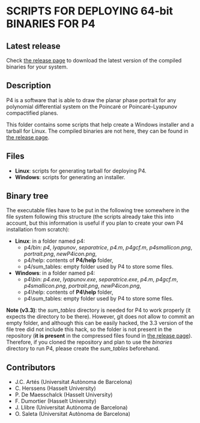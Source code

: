 # SCRIPTS FOR DEPLOYING 64-bit BINARIES FOR P4

## Latest release
Check <a href="https://github.com/oscarsaleta/P4/releases">the release page</a> to download the latest version of the compiled binaries for your system.

## Description

P4 is a software that is able to draw the planar phase portrait for any polynomial differential system on the Poincaré or Poincaré-Lyapunov compactified planes.

This folder contains some scripts that help create a Windows installer and a tarball for Linux. The compiled binaries are not here, they can be found in <a href="https://github.com/oscarsaleta/P4/releases">the release page</a>.

## Files

* **Linux**: scripts for generating tarball for deploying P4.
* **Windows**: scripts for generating an installer.

## Binary tree

The executable files have to be put in the following tree somewhere in the file system following this structure (the scripts already take this into account, but this information is useful if you plan to create your own P4 installation from scratch):

* **Linux**: in a folder named p4:
    * p4/bin: *p4*, *lyapunov*, *separatrice*, *p4.m*, *p4gcf.m*, *p4smallicon.png*, *portrait.png*, *newP4icon.png*,
    * p4/help: contents of **P4/help** folder,
    * p4/sum_tables: empty folder used by P4 to store some files.
* **Windows**: in a folder named p4:
    * p4\bin: *p4.exe*, *lyapunov.exe*, *separatrice.exe*, *p4.m*, *p4gcf.m*, *p4smallicon.png*, *portrait.png*, *newP4icon.png*,
    * p4\help: contents of **P4\help** folder,
    * p4\sum_tables: empty folder used by P4 to store some files.

**Note (v3.3)**: the *sum_tables* directory is needed for P4 to work properly (it expects the directory to be there). However, git does not allow to commit an empty folder, and although this can be easily hacked, the 3.3 version of the file tree did not include this hack, so the folder is not present in the repository (**it is present** in the compressed files found in <a href="https://github.com/oscarsaleta/P4/releases">the release page</a>). Therefore, if you cloned the repository and plan to use the *binaries* directory to run P4, please create the *sum_tables* beforehand.

## Contributors

- J.C. Artés (Universitat Autònoma de Barcelona)
- C. Herssens (Hasselt University)
- P. De Maesschalck (Hasselt University)
- F. Dumortier (Hasselt University)
- J. Llibre (Universitat Autònoma de Barcelona)
- O. Saleta (Universitat Autònoma de Barcelona)